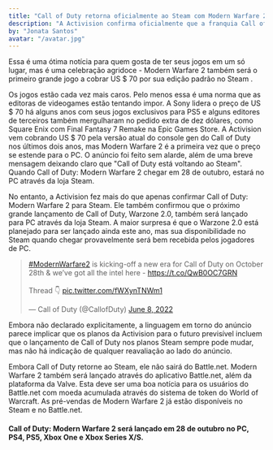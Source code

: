 ```yaml
---
title: "Call of Duty retorna oficialmente ao Steam com Modern Warfare 2"
description: "A Activision confirma oficialmente que a franquia Call of Duty está retornando ao Steam pela primeira vez em anos com Modern Warfare 2. Em um anúncio na manhã de quarta-feira, a Activision confirmou que Call of Duty: Modern Warfare 2 será lançado ainda este ano através da loja Steam para PC."
by: "Jonata Santos"
avatar: "/avatar.jpg"
---
```


Essa é uma ótima notícia para quem gosta de ter seus jogos em um só lugar, mas é uma celebração agridoce - Modern Warfare 2 também será o primeiro grande jogo a cobrar US $ 70 por sua edição padrão no Steam .

Os jogos estão cada vez mais caros. Pelo menos essa é uma norma que as editoras de videogames estão tentando impor. A Sony lidera o preço de US $ 70 há alguns anos com seus jogos exclusivos para PS5 e alguns editores de terceiros também mergulharam no pedido extra de dez dólares, como Square Enix com Final Fantasy 7 Remake na Epic Games Store. A Activision vem cobrando US $ 70 pela versão atual do console gen do Call of Duty nos últimos dois anos, mas Modern Warfare 2 é a primeira vez que o preço se estende para o PC. O anúncio foi feito sem alarde, além de uma breve mensagem deixando claro que "Call of Duty está voltando ao Steam". Quando Call of Duty: Modern Warfare 2 chegar em 28 de outubro, estará no PC através da loja Steam.

No entanto, a Activision fez mais do que apenas confirmar Call of Duty: Modern Warfare 2 para Steam. Ele também confirmou que o próximo grande lançamento de Call of Duty, Warzone 2.0, também será lançado para PC através da loja Steam. A maior surpresa é que o Warzone 2.0 está planejado para ser lançado ainda este ano, mas sua disponibilidade no Steam quando chegar provavelmente será bem recebida pelos jogadores de PC.

<blockquote class="twitter-tweet"><p lang="en" dir="ltr"><a href="https://twitter.com/hashtag/ModernWarfare2?src=hash&amp;ref_src=twsrc%5Etfw">#ModernWarfare2</a> is kicking-off a new era for Call of Duty on October 28th &amp; we’ve got all the intel here - <a href="https://t.co/QwB0OC7GRN">https://t.co/QwB0OC7GRN</a><br><br>Thread 👇 <a href="https://t.co/fWXynTNWm1">pic.twitter.com/fWXynTNWm1</a></p>&mdash; Call of Duty (@CallofDuty) <a href="https://twitter.com/CallofDuty/status/1534583176227459072?ref_src=twsrc%5Etfw">June 8, 2022</a></blockquote>

Embora não declarado explicitamente, a linguagem em torno do anúncio parece implicar que os planos da Activision para o futuro previsível incluem que o lançamento de Call of Duty nos planos Steam sempre pode mudar, mas não há indicação de qualquer reavaliação ao lado do anúncio.

Embora Call of Duty retorne ao Steam, ele não sairá do Battle.net. Modern Warfare 2 também será lançado através do aplicativo Battle.net, além da plataforma da Valve. Esta deve ser uma boa notícia para os usuários do Battle.net com moeda acumulada através do sistema de token do World of Warcraft. As pré-vendas de Modern Warfare 2 já estão disponíveis no Steam e no Battle.net.

#### Call of Duty: Modern Warfare 2 será lançado em 28 de outubro no PC, PS4, PS5, Xbox One e Xbox Series X/S.